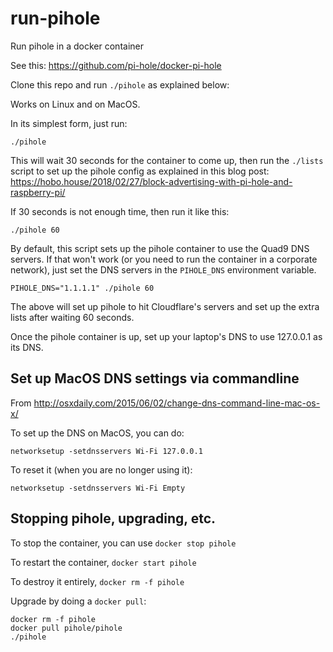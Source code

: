 # run-pihole

Run pihole in a docker container

See this: https://github.com/pi-hole/docker-pi-hole

Clone this repo and run `./pihole` as explained below:

Works on Linux and on MacOS.

In its simplest form, just run:

```
./pihole
```

This will wait 30 seconds for the container to come up, then run the
`./lists` script to set up the pihole config as explained in this blog
post: https://hobo.house/2018/02/27/block-advertising-with-pi-hole-and-raspberry-pi/

If 30 seconds is not enough time, then run it like this:

```
./pihole 60
```

By default, this script sets up the pihole container to use the Quad9 DNS servers.
If that won't work (or you need to run the container in a corporate network),
just set the DNS servers in the `PIHOLE_DNS` environment variable.

```
PIHOLE_DNS="1.1.1.1" ./pihole 60
```

The above will set up pihole to hit Cloudflare's servers and set up the extra
lists after waiting 60 seconds.

Once the pihole container is up, set up your laptop's DNS to use 127.0.0.1
as its DNS.

## Set up MacOS DNS settings via commandline

From http://osxdaily.com/2015/06/02/change-dns-command-line-mac-os-x/

To set up the DNS on MacOS, you can do:

```
networksetup -setdnsservers Wi-Fi 127.0.0.1
```

To reset it (when you are no longer using it):

```
networksetup -setdnsservers Wi-Fi Empty
```

## Stopping pihole, upgrading, etc.

To stop the container, you can use `docker stop pihole`

To restart the container, `docker start pihole`

To destroy it entirely, `docker rm -f pihole`

Upgrade by doing a `docker pull`:

```
docker rm -f pihole
docker pull pihole/pihole
./pihole
``` 

